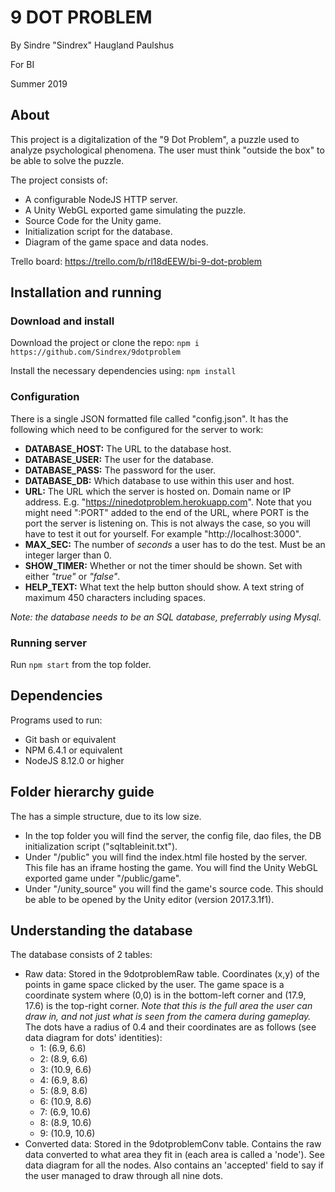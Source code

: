 # 9 DOT PROBLEM
By Sindre "Sindrex" Haugland Paulshus

For BI

Summer 2019

## About
This project is a digitalization of the "9 Dot Problem", a puzzle used to analyze psychological phenomena. The user must think "outside the box" to be able to solve the puzzle.

The project consists of:
 * A configurable NodeJS HTTP server.
 * A Unity WebGL exported game simulating the puzzle.
 * Source Code for the Unity game.
 * Initialization script for the database.
 * Diagram of the game space and data nodes.

Trello board: https://trello.com/b/rl18dEEW/bi-9-dot-problem

## Installation and running
### Download and install
Download the project or clone the repo:
`npm i https://github.com/Sindrex/9dotproblem`  

Install the necessary dependencies using:
`npm install`

### Configuration
There is a single JSON formatted file called "config.json". It has the following which need to be configured for the server to work:
 * **DATABASE_HOST:** The URL to the database host.
 * **DATABASE_USER:** The user for the database.
 * **DATABASE_PASS:** The password for the user.
 * **DATABASE_DB:** Which database to use within this user and host.
 * **URL:** The URL which the server is hosted on. Domain name or IP address. E.g. "https://ninedotproblem.herokuapp.com".
   Note that you might need ":PORT" added to the end of the URL, where PORT is the port the server is listening on. This is not always the case, so you will have to test it out for yourself. For example "http://localhost:3000".
 * **MAX_SEC:** The number of *seconds* a user has to do the test. Must be an integer larger than 0.
 * **SHOW_TIMER:** Whether or not the timer should be shown. Set with either *"true"* or *"false"*.
 * **HELP_TEXT:** What text the help button should show. A text string of maximum 450 characters including spaces.

 *Note: the database needs to be an SQL database, preferrably using Mysql.*

### Running server
Run `npm start` from the top folder.

## Dependencies
Programs used to run:
 * Git bash or equivalent
 * NPM 6.4.1 or equivalent
 * NodeJS 8.12.0 or higher

## Folder hierarchy guide
The has a simple structure, due to its low size.
 * In the top folder you will find the server, the config file, dao files, the DB initialization script ("sqltableinit.txt").
 * Under "/public" you will find the index.html file hosted by the server. This file has an iframe hosting the game. You will find the Unity WebGL exported game under "/public/game".
 * Under "/unity_source" you will find the game's source code. This should be able to be opened by the Unity editor (version 2017.3.1f1).

## Understanding the database
The database consists of 2 tables:
 * Raw data: Stored in the 9dotproblemRaw table. Coordinates (x,y) of the points in game space clicked by the user. The game space is a coordinate system where (0,0) is in the bottom-left corner and (17.9, 17.6) is the top-right corner. *Note that this is the full area the user can draw in, and not just what is seen from the camera during gameplay.* The dots have a radius of 0.4 and their coordinates are as follows (see data diagram for dots' identities):
   * 1: (6.9, 6.6)
   * 2: (8.9, 6.6)
   * 3: (10.9, 6.6)
   * 4: (6.9, 8.6)
   * 5: (8.9, 8.6)
   * 6: (10.9, 8.6)
   * 7: (6.9, 10.6)
   * 8: (8.9, 10.6)
   * 9: (10.9, 10.6)
 * Converted data: Stored in the 9dotproblemConv table. Contains the raw data converted to what area they fit in (each area is called a 'node'). See data diagram for all the nodes. Also contains an 'accepted' field to say if the user managed to draw through all nine dots.
